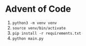 # Advent of Code

1. `python3 -m venv venv`
2. `source venv/bin/activate`
3. `pip install -r requirements.txt`
4. `python main.py`
